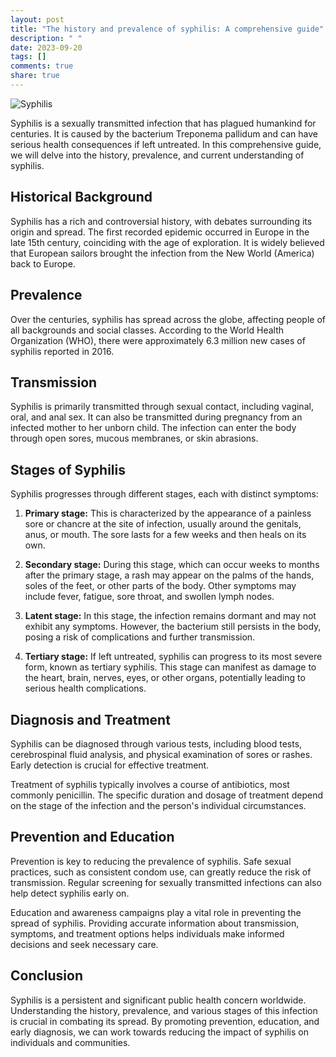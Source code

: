 ```yaml
---
layout: post
title: "The history and prevalence of syphilis: A comprehensive guide"
description: " "
date: 2023-09-20
tags: []
comments: true
share: true
---
```


![Syphilis](https://source.unsplash.com/1600x900/?syphilis)

Syphilis is a sexually transmitted infection that has plagued humankind for centuries. It is caused by the bacterium Treponema pallidum and can have serious health consequences if left untreated. In this comprehensive guide, we will delve into the history, prevalence, and current understanding of syphilis.

## Historical Background

Syphilis has a rich and controversial history, with debates surrounding its origin and spread. The first recorded epidemic occurred in Europe in the late 15th century, coinciding with the age of exploration. It is widely believed that European sailors brought the infection from the New World (America) back to Europe.

## Prevalence

Over the centuries, syphilis has spread across the globe, affecting people of all backgrounds and social classes. According to the World Health Organization (WHO), there were approximately 6.3 million new cases of syphilis reported in 2016.

## Transmission

Syphilis is primarily transmitted through sexual contact, including vaginal, oral, and anal sex. It can also be transmitted during pregnancy from an infected mother to her unborn child. The infection can enter the body through open sores, mucous membranes, or skin abrasions.

## Stages of Syphilis

Syphilis progresses through different stages, each with distinct symptoms:

1. **Primary stage:** This is characterized by the appearance of a painless sore or chancre at the site of infection, usually around the genitals, anus, or mouth. The sore lasts for a few weeks and then heals on its own.

2. **Secondary stage:** During this stage, which can occur weeks to months after the primary stage, a rash may appear on the palms of the hands, soles of the feet, or other parts of the body. Other symptoms may include fever, fatigue, sore throat, and swollen lymph nodes.

3. **Latent stage:** In this stage, the infection remains dormant and may not exhibit any symptoms. However, the bacterium still persists in the body, posing a risk of complications and further transmission.

4. **Tertiary stage:** If left untreated, syphilis can progress to its most severe form, known as tertiary syphilis. This stage can manifest as damage to the heart, brain, nerves, eyes, or other organs, potentially leading to serious health complications.

## Diagnosis and Treatment

Syphilis can be diagnosed through various tests, including blood tests, cerebrospinal fluid analysis, and physical examination of sores or rashes. Early detection is crucial for effective treatment.

Treatment of syphilis typically involves a course of antibiotics, most commonly penicillin. The specific duration and dosage of treatment depend on the stage of the infection and the person's individual circumstances.

## Prevention and Education

Prevention is key to reducing the prevalence of syphilis. Safe sexual practices, such as consistent condom use, can greatly reduce the risk of transmission. Regular screening for sexually transmitted infections can also help detect syphilis early on.

Education and awareness campaigns play a vital role in preventing the spread of syphilis. Providing accurate information about transmission, symptoms, and treatment options helps individuals make informed decisions and seek necessary care.

## Conclusion

Syphilis is a persistent and significant public health concern worldwide. Understanding the history, prevalence, and various stages of this infection is crucial in combating its spread. By promoting prevention, education, and early diagnosis, we can work towards reducing the impact of syphilis on individuals and communities.